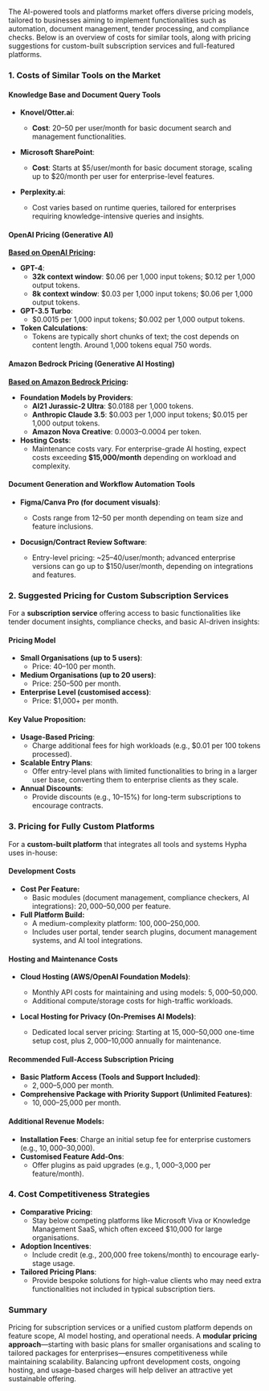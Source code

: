 
The AI-powered tools and platforms market offers diverse pricing models, tailored to businesses aiming to implement functionalities such as automation, document management, tender processing, and compliance checks. Below is an overview of costs for similar tools, along with pricing suggestions for custom-built subscription services and full-featured platforms.


### **1. Costs of Similar Tools on the Market**

#### Knowledge Base and Document Query Tools
- **Knovel/Otter.ai**:
   - **Cost**: $20–$50 per user/month for basic document search and management functionalities.

- **Microsoft SharePoint**:
   - **Cost**: Starts at $5/user/month for basic document storage, scaling up to $20/month per user for enterprise-level features.

- **Perplexity.ai**:
   - Cost varies based on runtime queries, tailored for enterprises requiring knowledge-intensive queries and insights.


#### OpenAI Pricing (Generative AI)
**[Based on OpenAI Pricing](https://www.openai.com/pricing):**
- **GPT-4**:
  - **32k context window**: $0.06 per 1,000 input tokens; $0.12 per 1,000 output tokens.
  - **8k context window**: $0.03 per 1,000 input tokens; $0.06 per 1,000 output tokens.
- **GPT-3.5 Turbo**:
  - $0.0015 per 1,000 input tokens; $0.002 per 1,000 output tokens.
- **Token Calculations**:
  - Tokens are typically short chunks of text; the cost depends on content length. Around 1,000 tokens equal 750 words.


#### Amazon Bedrock Pricing (Generative AI Hosting)
**[Based on Amazon Bedrock Pricing](https://aws.amazon.com/bedrock/pricing):**
- **Foundation Models by Providers**:
   - **AI21 Jurassic-2 Ultra**: $0.0188 per 1,000 tokens.
   - **Anthropic Claude 3.5**: $0.003 per 1,000 input tokens; $0.015 per 1,000 output tokens.
   - **Amazon Nova Creative**: $0.0003–$0.0004 per token.
- **Hosting Costs**:
   - Maintenance costs vary. For enterprise-grade AI hosting, expect costs exceeding **$15,000/month** depending on workload and complexity.

#### Document Generation and Workflow Automation Tools
- **Figma/Canva Pro (for document visuals)**:
   - Costs range from $12–$50 per month depending on team size and feature inclusions.

- **Docusign/Contract Review Software**:
   - Entry-level pricing: ~$25–$40/user/month; advanced enterprise versions can go up to $150/user/month, depending on integrations and features.


### **2. Suggested Pricing for Custom Subscription Services**

For a **subscription service** offering access to basic functionalities like tender document insights, compliance checks, and basic AI-driven insights:

#### **Pricing Model**
- **Small Organisations (up to 5 users)**:
   - Price: $40–$100 per month.
- **Medium Organisations (up to 20 users)**:
   - Price: $250–$500 per month.
- **Enterprise Level (customised access)**:
   - Price: $1,000+ per month.

#### **Key Value Proposition**:
- **Usage-Based Pricing**:
  - Charge additional fees for high workloads (e.g., $0.01 per 100 tokens processed).
- **Scalable Entry Plans**:
  - Offer entry-level plans with limited functionalities to bring in a larger user base, converting them to enterprise clients as they scale.
- **Annual Discounts**:
  - Provide discounts (e.g., 10–15%) for long-term subscriptions to encourage contracts.


### **3. Pricing for Fully Custom Platforms**

For a **custom-built platform** that integrates all tools and systems Hypha uses in-house:

#### **Development Costs**
- **Cost Per Feature:**
   - Basic modules (document management, compliance checkers, AI integrations): $20,000–$50,000 per feature.
- **Full Platform Build:**
   - A medium-complexity platform: $100,000–$250,000.
   - Includes user portal, tender search plugins, document management systems, and AI tool integrations.

#### **Hosting and Maintenance Costs**
- **Cloud Hosting (AWS/OpenAI Foundation Models)**:
   - Monthly API costs for maintaining and using models: $5,000–$50,000.
   - Additional compute/storage costs for high-traffic workloads.

- **Local Hosting for Privacy (On-Premises AI Models)**:
   - Dedicated local server pricing: Starting at $15,000–$50,000 one-time setup cost, plus $2,000–$10,000 annually for maintenance.


#### **Recommended Full-Access Subscription Pricing**
- **Basic Platform Access (Tools and Support Included)**:
   - $2,000–$5,000 per month.
- **Comprehensive Package with Priority Support (Unlimited Features)**:
   - $10,000–$25,000 per month.

#### **Additional Revenue Models**:
- **Installation Fees**: Charge an initial setup fee for enterprise customers (e.g., $10,000–$30,000).
- **Customised Feature Add-Ons**:
  - Offer plugins as paid upgrades (e.g., $1,000–$3,000 per feature/month).


### **4. Cost Competitiveness Strategies**
- **Comparative Pricing**:
   - Stay below competing platforms like Microsoft Viva or Knowledge Management SaaS, which often exceed $10,000 for large organisations.
- **Adoption Incentives**:
   - Include credit (e.g., 200,000 free tokens/month) to encourage early-stage usage.
- **Tailored Pricing Plans**:
   - Provide bespoke solutions for high-value clients who may need extra functionalities not included in typical subscription tiers.


### Summary

Pricing for subscription services or a unified custom platform depends on feature scope, AI model hosting, and operational needs. A **modular pricing approach**—starting with basic plans for smaller organisations and scaling to tailored packages for enterprises—ensures competitiveness while maintaining scalability. Balancing upfront development costs, ongoing hosting, and usage-based charges will help deliver an attractive yet sustainable offering. 